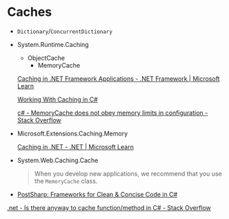 # Caches
- `Dictionary`/`ConcurrentDictionary`

- System.Runtime.Caching
  - ObjectCache
    - MemoryCache

  [Caching in .NET Framework Applications - .NET Framework | Microsoft Learn](https://learn.microsoft.com/en-us/dotnet/framework/performance/caching-in-net-framework-applications)

  [Working With Caching in C#](https://www.c-sharpcorner.com/UploadFile/87b416/working-with-caching-in-C-Sharp/)

  [c# - MemoryCache does not obey memory limits in configuration - Stack Overflow](https://stackoverflow.com/questions/6895956/memorycache-does-not-obey-memory-limits-in-configuration)

- Microsoft.Extensions.Caching.Memory

  [Caching in .NET - .NET | Microsoft Learn](https://learn.microsoft.com/en-us/dotnet/core/extensions/caching)

- System.Web.Caching.Cache

  > When you develop new applications, we recommend that you use the `MemoryCache` class.

- [PostSharp: Frameworks for Clean & Concise Code in C#](https://www.postsharp.net/)

[.net - Is there anyway to cache function/method in C# - Stack Overflow](https://stackoverflow.com/questions/4929540/is-there-anyway-to-cache-function-method-in-c-sharp)